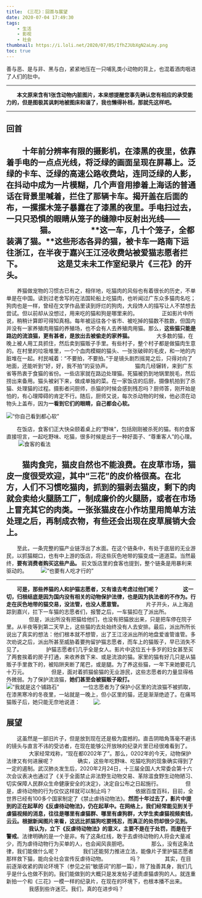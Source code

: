 ```yaml
---
title: 《三花》：回首与展望
date: 2020-07-04 17:49:30
tags:
	- 生活
	- 影视
	- 社会
thumbnail: https://i.loli.net/2020/07/05/IfhZJUbXgN2aLmy.png
toc: true
---
```


善与恶、是与非、黑与白，紧紧地压在一只哺乳类小动物的背上，也混着酒肉咽进了人们的肚中。
<!--more-->

---

　　**本文原来含有1张含动物内脏图片，本来想提醒您事先确认您有相应的承受能力的，但是图极其讽刺地被图床和谐了，我也懒得补档，那就先这样吧。**
　　

---

## **回首**

　　十年前分辨率有限的摄影机，在漆黑的夜里，依靠着手电的一点点光线，将泛绿的画面呈现在屏幕上。泛绿的卡车、泛绿的高速公路收费站，连同泛绿的人影，在抖动中成为一片模糊，几个声音用掺着上海话的普通话在背景里喊着，拦住了那辆卡车。揭开盖在后面的布，一摞摞木笼子暴露在了漆黑的夜里。手电扫过去，一只只恐惧的眼睛从笼子的缝隙中反射出光线——
　　
　　**猫。**
　　
　　**这一车，几十个笼子，全都装满了猫。**这些形态各异的猫，被卡车一路南下运往浙江，在半夜于嘉兴王江泾收费站被爱猫志愿者拦下。
　　
　　这是艾未未工作室纪录片《三花》的开头。
　　
---

　　养猫做宠物的习惯古已有之，相伴地，吃猫肉的风俗也有着很长的历史，不单单是在中国。读到过老舍写的在法国轮船上吃猫肉，也听闻过广东众多猫肉名吃；狗肉也是一样，曾经在文学作品里读到烀烂的狗肉，大段馋人的描写让人不禁想去尝试。但以前却从没想过，用来吃的猫和狗是哪里来的。
　　
　　正如影片中所说，稍稍计算即可得知真相。每年被运往各个省市、被吃掉的猫数不胜数，但国内并没有一家养殖肉用猫的养殖场，也不会有人去养殖肉用猫。那么，**这些猫只能是路边的流浪猫，更有甚者，是放出去被偷走的家养猫。**
　　
　　大多数的猫，在晚上被人用工具抓住，然后卖到猫贩子手里。有些村子，整个村子都是做猫肉生意的。在村里的垃圾堆里，一个个血肉模糊的猫头、一张张破碎的毛皮，和一地的内脏堆在一起。村民喊着：“不要拍，不要拍。”于是镜头剧烈摇晃之后，只得对向了地面，还能听到“好，好，我不拍”的妥协声。
　　
　　猫肉几经辗转，来到广东省等热衷于食猫的省份。一些店家就在路边处理猫。死猫被扔到地锅里脱毛，然后捞出来备用。猫头被剁下来，做成单独的菜。在一家饭店的后厨，摄像机拍到了杀猫、处理猫的过程。摄影者问厨师，杀猫的时候会感到残忍吗？厨师答，刚开始是怕的，有心理障碍的肯定不行。随后，厨师又说，每次杀动物的时候，他必须在动物头上盖布，因为**一看到它们的眼睛，自己都会心软。**

![“你自己看到都心软”](https://i.loli.net/2020/07/03/Gzk8ZUWwNRa3Te9.png)　　

　　在饭店，食客们正大快朵颐着桌上的“野味”，包括刚刚被杀死的猫。有的食客直接坦言，一起吃野味、吃猫，很多时候是出于一种好面子、“尊重客人”的心理。
　　
![食客的看法](https://i.loli.net/2020/07/03/LiAJGV5pNmtUvjQ.jpg)

　　猫肉食完，猫皮自然也不能浪费。在皮草市场，猫皮一度很受欢迎，其中“三花”的皮价格很高。在北方，人们不习惯吃猫肉，抓到的猫剥去猫皮，剩下的肉就会卖给火腿肠工厂，制成廉价的火腿肠，或者在市场上冒充其它的肉类。一张张猫皮在小作坊里用简单方法处理之后，再制成衣物，有些还会出现在皮草展销大会上。
　　
---

　　至此，一条完整的猫产业链浮出了水面。在这个链条中，有处于底层的无业游民，以抓猫糊口，也有中上游的饭店，将这些灰色地带的猫变成一道道菜。当然最终，**要有消费者购买这些产品。** 前文饭店里的食客也提到，整个链条是用暴利来驱动的。
　　
![“也要有人吃才行的”](https://i.loli.net/2020/07/03/3vFeGhd2fJpAg1R.jpg)

---

　　**可是，那些养猫的人和护猫志愿者，又有谁去考虑过他们呢？**
　　
　　**这一切，归根结底是因为国内没有相关的动物保护法律，也是因为执法者的不作为。行走在灰色地带的猫交易，没法管，也没人愿意管。**
　　
　　片子开头，从上海追踪到嘉兴，拦下一车猫的志愿者们，报警之后，一车猫扣在了派出所。
　　
　　但是，派出所没有把猫给他们，也没有把猫放出来，只是把车停在院子里。从半夜等到第二天早上，这些猫的去处始终没有人去安排。最后，派出所所长说出了真实的想法：他们根本就不想管，出了王江泾派出所的地盘爱谁管谁管。多次劝说之后，派出所甚至威胁着要拘留护猫志愿者，而车上的猫贩子，早已消失不见了。
　　
　　护猫志愿者们几乎全是女人。影片中这位五十多岁的妇女甚至买了两套挨着的房子打通，来收养救下来、或是流浪的猫。家里的猫有好几只是从猫贩子手里救下的，被陷阱夹断了尾巴，或是腿。为了养这些猫，一年下来她要花几十万元。
　　
　　但是，面对着抓猫偷猫的无业游民，这些志愿者的力量显得格外微弱。为了保护流浪猫，**她们甚至会被猫贩子殴打。**
　　
![“我就是这个铺路石”](https://i.loli.net/2020/07/03/j9WpuQntVI3frcg.jpg)
　　
　　一位志愿者为了保护小区里的流浪猫不被抓取，在漆黑寒冷的冬夜里，一站就是一晚上，但小区里的猫，还是渐渐绝迹了。在痛骂猫贩子后，她只能无奈地说道：
　　
![.](https://i.loli.net/2020/07/03/NlwmXG1pVJygPdI.jpg)

## **展望**

　　这虽然是一部旧片子，但是放到现在还是极为震撼的。直击阴暗角落毫不避讳的镜头与直言不讳的受访者，在现在能够公开放映的纪录片里已经很难看到了。
　　
　　大家经常戏称，“现在都0202年了”。那么，0202年的今天，动物保护法律又有何进展呢？
　　
　　确实，这些年吃野味、吃猫吃狗的现象确实得到了一定的遏制。武汉肺炎发生后，2020年2月24日，十三届全国人大常委会第十六次会议表决也通过了《关于全面禁止非法野生动物交易、革除滥食野生动物陋习、切实保障人民群众生命健康安全的决定》，决定自公布之日起施行。
　　
　　但是，虐待动物的行为仅仅这样就可以制止吗？
　　
　　依据百度百科，目前，全世界已经有100多个国家制定了《禁止虐待动物法》。**然而十年过去了，影片中提到的正在起草的《反虐待动物法》，仍在起草中。**在网络上，我们经常能见到关于虐猫视频的消息，往往是哪里有虐猫群、哪里有虐狗群，大学生卖虐猫视频卖钱，云云。根据新闻图片来看，这远比抓猫狗吃要残忍，而真正的处罚却很少见到。
　　
　　我认为，立下《反虐待动物法》的意义，主要不是在于处罚，而是在于**警戒**。法律明确的是一个是非。有了这条红线，敢于去虐待动物的人将会大量减少，而为虐待动物行为买单的人，也会闻风丧胆吧。
　　
　　那么，没有这条法律，我们能做什么呢？
　　
　　我们还能努力推进立法，能像片子里护猫志愿者那样救下猫，能向全社会宣传反虐待动物。
　　
　　吗？
　　
　　其实，在目前逐渐收紧的舆论环境下（参见之前“敏感词”的那一篇），除了独善其身，我们几乎是什么也做不到的。我们能做到的大概只是发发帖子谴责虐猫虐狗的人。就连重新拍一个和《三花》一模一样的纪录片，在现在的环境下，也根本播不出来。
　　
　　我感到些许迷茫。我们，真的在进步吗？


　　